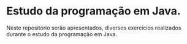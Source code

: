 # Estudo da programação em Java.
Neste repositório serão apresentados, diversos exercícios realizados durante 
o estudo da programação em Java.